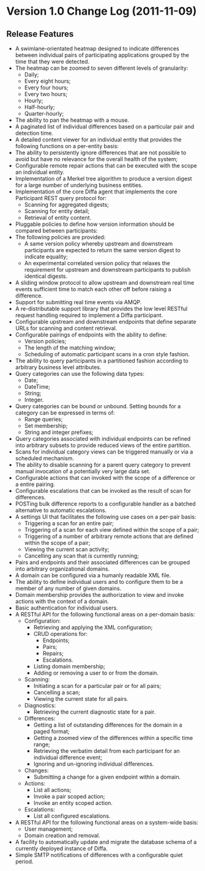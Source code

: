 # Version 1.0 Change Log (2011-11-09)

## Release Features

* A swimlane-orientated heatmap designed to indicate differences between individual pairs of participating applications grouped by the time that they were detected.
* The heatmap can be zoomed to seven different levels of granularity:
  * Daily;
  * Every eight hours;
  * Every four hours;
  * Every two hours;
  * Hourly;
  * Half-hourly;
  * Quarter-hourly;
* The ability to pan the heatmap with a mouse.
* A paginated list of individual differences based on a particular pair and detection time.
* A detailed content viewer for an individual entity that provides the following functions on a per-entity basis:
 * The ability to persistently ignore differences that are not possible to avoid but have no relevance for the overall health of the system;
 * Configurable remote repair actions that can be executed with the scope an individual entity.
* Implementation of a Merkel tree algorithm to produce a version digest for a large number of underlying business entities.
* Implementation of the core Diffa agent that implements the core Participant REST query protocol for:
  * Scanning for aggregated digests;
  * Scanning for entity detail;
  * Retrieval of entity content.
* Pluggable policies to define how version information should be compared between participants:
* The following policies are provided:
  * A same version policy whereby upstream and downstream participants are expected to return the same version digest to indicate equality;
  * An experimental correlated version policy that relaxes the requirement for upstream and downstream participants to publish identical digests.
* A sliding window protocol to allow upstream and downstream real time events sufficient time to match each other off before raising a difference.
* Support for submitting real time events via AMQP.
* A re-distributable support library that provides the low level RESTful request handling required to implement a Diffa participant.
* Configurable upstream and downstream endpoints that define separate URLs for scanning and content retrieval.
* Configurable pairings of endpoints with the ability to define:
  * Version policies;
  * The length of the matching window;
  * Scheduling of automatic participant scans in a cron style fashion.
* The ability to query participants in a partitioned fashion according to arbitrary business level attributes.
* Query categories can use the following data types:
  * Date;
  * DateTime;
  * String;
  * Integer.
* Query categories can be bound or unbound. Setting bounds for a category can be expressed in terms of:
  * Range queries;
  * Set membership;
  * String and integer prefixes;
* Query categories associated with individual endpoints can be refined into arbitrary subsets to provide reduced views of the entire partition.
* Scans for individual category views can be triggered manually or via a scheduled mechanism.
* The ability to disable scanning for a parent query category to prevent manual invocation of a potentially very large data set.
* Configurable actions that can invoked with the scope of a difference or a entire pairing.
* Configurable escalations that can be invoked as the result of scan for differences.
* POSTing bulk difference reports to a configurable handler as a batched alternative to automatic escalations.
* A settings UI that facilitates the following use cases on a per-pair basis:
  * Triggering a scan for an entire pair;
  * Triggering of a scan for each view defined within the scope of a pair;
  * Triggering of a number of arbitrary remote actions that are defined within the scope of a pair;
  * Viewing the current scan activity;
  * Cancelling any scan that is currently running;
* Pairs and endpoints and their associated differences can be grouped into arbitrary organizational domains.
* A domain can be configured via a humanly readable XML file.
* The ability to define individual users and to configure them to be a member of any number of given domains.
* Domain membership provides the authorization to view and invoke actions with the context of a domain.
* Basic authentication for individual users. 
* A RESTful API for the following functional areas on a per-domain basis:
  * Configuration:
     * Retrieving and applying the XML configuration;
     * CRUD operations for:
         * Endpoints;
         * Pairs;
         * Repairs;
         * Escalations.
     * Listing domain membership;
     * Adding or removing a user to or from the domain.
  * Scanning:
     * Initiating a scan for a particular pair or for all pairs;
     * Cancelling a scan;
     * Viewing the current state for all pairs.
  * Diagnostics:
     * Retrieving the current diagnostic state for a pair. 
  * Differences:
     * Getting a list of outstanding differences for the domain in a paged format;
     * Getting a zoomed view of the differences within a specific time range;
     * Retrieving the verbatim detail from each participant for an individual difference event;
     * Ignoring and un-ignoring individual differences.
  * Changes:
     * Submitting a change for a given endpoint within a domain.
  * Actions:
     * List all actions;
     * Invoke a pair scoped action;
     * Invoke an entity scoped action.
  * Escalations:
     * List all configured escalations.
* A RESTful API for the following functional areas on a system-wide basis:
  * User management;
  * Domain creation and removal.
* A facility to automatically update and migrate the database schema of a currently deployed instance of Diffa.
* Simple SMTP notifications of differences with a configurable quiet period.
